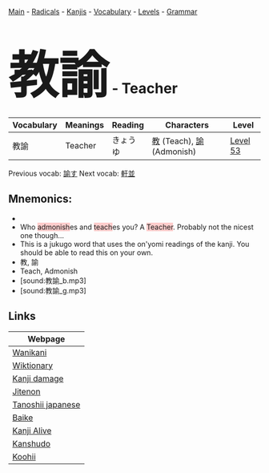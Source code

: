 <style> bigfont {font-size: 100px}</style>
[Main](../README.md) -
[Radicals](../radicals.md) -
[Kanjis](../kanjis.md) -
[Vocabulary](../vocabulary.md) -
[Levels](../levels.md) -
[Grammar](../grammar.md)
# <bigfont> 教諭</bigfont> - Teacher 

| Vocabulary | Meanings | Reading | Characters | Level |
| --- | --- | --- | --- | --- |
| 教諭 | Teacher | きょうゆ |  [教](../kanjis/教.md) (Teach), [諭](../kanjis/諭.md) (Admonish) | [Level 53](../levels/wk_level53.md) |

Previous vocab: [諭す](諭す.md) Next vocab: [軒並](軒並.md) 

## Mnemonics:

* 
* Who <span style="background-color:#ffcccb"> admonish</span>es and <span style="background-color:#ffcccb"> teach</span>es you? A <span style="background-color:#ffcccb"> Teacher</span>. Probably not the nicest one though...
* This is a jukugo word that uses the on'yomi readings of the kanji. You should be able to read this on your own.
* 教, 諭
* Teach, Admonish
* [sound:教諭_b.mp3]
* [sound:教諭_g.mp3]


## Links 

| Webpage |
| --- |
| [Wanikani          ](https://www.wanikani.com/kanji/教諭) |
| [Wiktionary        ](https://en.wiktionary.org/wiki/教諭) |
| [Kanji damage      ](http://www.kanjidamage.com/kanji/search?utf8=✓&q=教諭) |
| [Jitenon           ](https://jitenon.com/kanji/教諭) |
| [Tanoshii japanese ](https://www.tanoshiijapanese.com/dictionary/kanji.cfm?k=教諭) |
| [Baike             ](https://baike.baidu.com/item/教諭) |
| [Kanji Alive       ](https://app.kanjialive.com/教諭) |
| [Kanshudo          ](https://www.kanshudo.com/searchmn?q=教諭) |
| [Koohii            ](https://kanji.koohii.com/study/kanji/教諭) |

